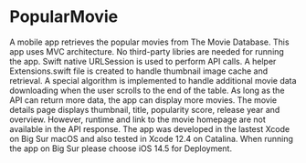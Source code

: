 # PopularMovie
A mobile app retrieves the popular movies from The Movie Database.
This app uses MVC architecture.
No third-party libries are needed for running the app.
Swift native URLSession is used to perform API calls. 
A helper Extensions.swift file is created to handle thumbnail image cache and retrieval.
A special algorithm is implemented to handle additional movie data downloading when the user scrolls to the end of the table. As long as the API can return more data, the app can display more movies.
The movie details page displays thumbnail, title, popularity score, release year and overview. However, runtime and link to the movie homepage are not available in the API response.
The app was developed in the lastest Xcode on Big Sur macOS and also tested in Xcode 12.4 on Catalina. When running the app on Big Sur please choose iOS 14.5 for Deployment.

